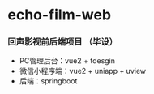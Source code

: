 # echo-film-web
### 回声影视前后端项目 （毕设）
- PC管理后台：vue2 + tdesgin
- 微信小程序端：vue2 + uniapp + uview
- 后端：springboot

